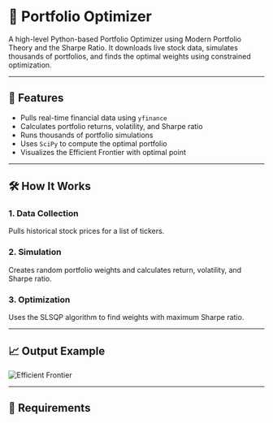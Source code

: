 # 🧠 Portfolio Optimizer

A high-level Python-based Portfolio Optimizer using Modern Portfolio Theory and the Sharpe Ratio. It downloads live stock data, simulates thousands of portfolios, and finds the optimal weights using constrained optimization.

---

## 🚀 Features
- Pulls real-time financial data using `yfinance`
- Calculates portfolio returns, volatility, and Sharpe ratio
- Runs thousands of portfolio simulations
- Uses `SciPy` to compute the optimal portfolio
- Visualizes the Efficient Frontier with optimal point

---

## 🛠️ How It Works

### 1. Data Collection
Pulls historical stock prices for a list of tickers.

### 2. Simulation
Creates random portfolio weights and calculates return, volatility, and Sharpe ratio.

### 3. Optimization
Uses the SLSQP algorithm to find weights with maximum Sharpe ratio.

---

## 📈 Output Example

![Efficient Frontier](https://raw.githubusercontent.com/your-username/portfolio-optimizer/main/efficient_frontier_example.png)

---

## 🧩 Requirements
